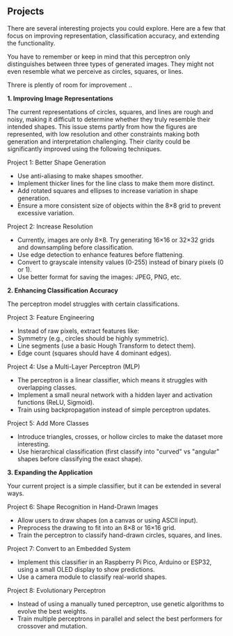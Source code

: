 
## Projects

There are several interesting projects you could explore. Here are a few that focus
on improving representation, classification accuracy, and extending the functionality.

You have to remember or keep in mind that this perceptron only distinguishes between
three types of generated images. They might not even resemble what we perceive as
circles, squares, or lines.

Threre is plently of room for improvement ..


__1. Improving Image Representations__

The current representations of circles, squares, and lines are rough and noisy, making
it difficult to determine whether they truly resemble their intended shapes. This issue
stems partly from how the figures are represented, with low resolution and other constraints
making both generation and interpretation challenging. Their clarity could be significantly
improved using the following techniques.

Project 1: Better Shape Generation
- Use anti-aliasing to make shapes smoother.
- Implement thicker lines for the line class to make them more distinct.
- Add rotated squares and ellipses to increase variation in shape generation.
- Ensure a more consistent size of objects within the 8×8 grid to prevent excessive
  variation.

Project 2: Increase Resolution
- Currently, images are only 8×8. Try generating 16×16 or 32×32 grids and downsampling
  before classification.
- Use edge detection to enhance features before flattening.
- Convert to grayscale intensity values (0-255) instead of binary pixels (0 or 1).
- Use better format for saving the images: JPEG, PNG, etc.


__2. Enhancing Classification Accuracy__

The perceptron model struggles with certain classifications.

Project 3: Feature Engineering
- Instead of raw pixels, extract features like:
- Symmetry (e.g., circles should be highly symmetric).
- Line segments (use a basic Hough Transform to detect them).
- Edge count (squares should have 4 dominant edges).

Project 4: Use a Multi-Layer Perceptron (MLP)
- The perceptron is a linear classifier, which means it struggles with overlapping classes.
- Implement a small neural network with a hidden layer and activation functions (ReLU, Sigmoid).
- Train using backpropagation instead of simple perceptron updates.

Project 5: Add More Classes
- Introduce triangles, crosses, or hollow circles to make the dataset more interesting.
- Use hierarchical classification (first classify into "curved" vs "angular" shapes
  before classifying the exact shape).


__3. Expanding the Application__

Your current project is a simple classifier, but it can be extended in several ways.

Project 6: Shape Recognition in Hand-Drawn Images
- Allow users to draw shapes (on a canvas or using ASCII input).
- Preprocess the drawing to fit into an 8×8 or 16×16 grid.
- Train the perceptron to classify hand-drawn circles, squares, and lines.

Project 7: Convert to an Embedded System
- Implement this classifier in an Raspberry Pi Pico, Arduino or ESP32, using a small
  OLED display to show predictions.
- Use a camera module to classify real-world shapes.

Project 8: Evolutionary Perceptron
- Instead of using a manually tuned perceptron, use genetic algorithms to evolve the best weights.
- Train multiple perceptrons in parallel and select the best performers for crossover and mutation.
